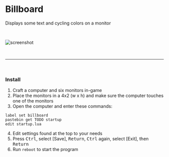 # Billboard
Displays some text and cycling colors on a monitor  

<br>

![screenshot](./screenshot.png)

<br>

---

<br>

### Install
1. Craft a computer and six monitors in-game
2. Place the monitors in a 4x2 (w x h) and make sure the computer touches one of the monitors
3. Open the computer and enter these commands:
```
label set billboard
pastebin get TODO startup
edit startup.lua
```
4. Edit settings found at the top to your needs
5. Press <kbd>Ctrl</kbd>, select [Save], <kbd>Return</kbd>, <kbd>Ctrl</kbd> again, select [Exit], then <kbd>Return</kbd>
6. Run `reboot` to start the program
